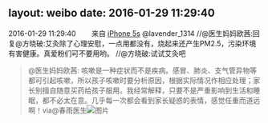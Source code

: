 layout: weibo
date: 2016-01-29 11:29:40
---
2016-01-29 11:29:40  &nbsp;&nbsp;&nbsp;&nbsp;&nbsp;&nbsp; 来自 <a href="sinaweibo://customweibosource" rel="nofollow">iPhone 5s</a>
@lavender_1314  //@医生妈妈欧茜:回复@方晓破:艾灸除了心理安慰，一点用都没有，烧起来还产生PM2.5，污染环境有害健康。真爱粉们可不要用哟。 //@方晓破:试试艾灸吧
>  @医生妈妈欧茜: 咳嗽是一种症状而不是疾病。感冒、肺炎、支气管异物等都可引起咳嗽，所以孩子咳嗽时要分析原因，根据实际情况作相应处理；家长别擅自随意买药给孩子服用。我经常解释，只要不是严重影响到生活和睡眠，都不必太在意。几乎每一次都会看到家长疑惑的表情，感觉任重而道远啊！via@春雨医生 ​​​
>  ![图片](https://ww2.sinaimg.cn/large/8f026f6agw1f0fc4nb8utj20c817aq84.jpg)
